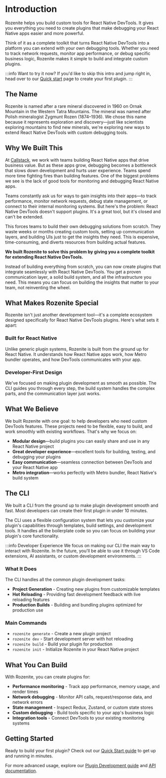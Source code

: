 # Introduction

Rozenite helps you build custom tools for React Native DevTools. It gives you everything you need to create plugins that make debugging your React Native apps easier and more powerful.

Think of it as a complete toolkit that turns React Native DevTools into a platform you can extend with your own debugging tools. Whether you need to track network requests, monitor app performance, or debug specific business logic, Rozenite makes it simple to build and integrate custom plugins.

:::info Want to try it now?
If you'd like to skip this intro and jump right in, head over to our [Quick start](/docs/getting-started/index) page to create your first plugin.
:::

## The Name

Rozenite is named after a rare mineral discovered in 1960 on Ornak Mountain in the Western Tatra Mountains. The mineral was named after Polish mineralogist Zygmunt Rozen (1874–1936). We chose this name because it represents exploration and discovery—just like scientists exploring mountains to find new minerals, we're exploring new ways to extend React Native DevTools with custom debugging tools.

## Why We Built This

At [Callstack](https://callstack.com/), we work with teams building React Native apps that drive business value. But as these apps grow, debugging becomes a bottleneck that slows down development and hurts user experience. Teams spend more time fighting fires than building features. One of the biggest problems we see is the lack of good tools for monitoring and debugging React Native apps.

Teams constantly ask us for ways to gain insights into their apps—to track performance, monitor network requests, debug state management, or connect to their internal monitoring systems. But here's the problem: React Native DevTools doesn't support plugins. It's a great tool, but it's closed and can't be extended.

This forces teams to build their own debugging solutions from scratch. They waste weeks or months creating custom tools, setting up communication layers, and building UIs just to get the insights they need. This is expensive, time-consuming, and diverts resources from building actual features.

**We built Rozenite to solve this problem by giving you a complete toolkit for extending React Native DevTools.**

Instead of building everything from scratch, you can now create plugins that integrate seamlessly with React Native DevTools. You get a proven communication layer, a solid build system, and all the infrastructure you need. This means you can focus on building the insights that matter to your team, not reinventing the wheel.

## What Makes Rozenite Special

Rozenite isn't just another development tool—it's a complete ecosystem designed specifically for React Native DevTools plugins. Here's what sets it apart:

### Built for React Native

Unlike generic plugin systems, Rozenite is built from the ground up for React Native. It understands how React Native apps work, how Metro bundler operates, and how DevTools communicates with your app.

### Developer-First Design

We've focused on making plugin development as smooth as possible. The CLI guides you through every step, the build system handles the complex parts, and the communication layer just works.

## What We Believe

We built Rozenite with one goal: to help developers who need custom DevTools features. These projects need to be flexible, easy to build, and work smoothly with existing workflows. That's why we focus on:

- **Modular design**—build plugins you can easily share and use in any React Native project
- **Great developer experience**—excellent tools for building, testing, and debugging your plugins
- **Easy communication**—seamless connection between DevTools and your React Native app
- **Metro integration**—works perfectly with Metro bundler, React Native's build system

## The CLI

We built a CLI from the ground up to make plugin development smooth and fast. Most developers can create their first plugin in under 10 minutes.

The CLI uses a flexible configuration system that lets you customize your plugin's capabilities through templates, build settings, and development tools. It handles all the boilerplate code so you can focus on building your plugin's core functionality.

:::info Developer Experience
We focus on making our CLI the main way to interact with Rozenite. In the future, you'll be able to use it through VS Code extensions, AI assistants, or custom development environments.
:::

### What It Does

The CLI handles all the common plugin development tasks:

- **Project Generation** - Creating new plugins from customizable templates
- **Hot Reloading** - Providing fast development feedback with live reloading features
- **Production Builds** - Building and bundling plugins optimized for production use

### Main Commands

- `rozenite generate` - Create a new plugin project
- `rozenite dev` - Start development server with hot reloading
- `rozenite build` - Build your plugin for production
- `rozenite init` - Initialize Rozenite in your React Native project

## What You Can Build

With Rozenite, you can create plugins for:

- **Performance monitoring** - Track app performance, memory usage, and render times
- **Network debugging** - Monitor API calls, request/response data, and network errors
- **State management** - Inspect Redux, Zustand, or custom state stores
- **Custom debugging** - Build tools specific to your app's business logic
- **Integration tools** - Connect DevTools to your existing monitoring systems

## Getting Started

Ready to build your first plugin? Check out our [Quick Start guide](/docs/getting-started/index) to get up and running in minutes.

For more advanced usage, explore our [Plugin Development guide](/docs/guides/plugin-development) and [API documentation](/docs/api).
